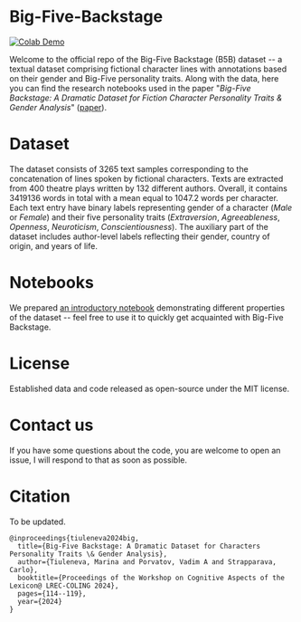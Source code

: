 # Big-Five-Backstage

[colab-demo-image]: https://camo.githubusercontent.com/84f0493939e0c4de4e6dbe113251b4bfb5353e57134ffd9fcab6b8714514d4d1/68747470733a2f2f636f6c61622e72657365617263682e676f6f676c652e636f6d2f6173736574732f636f6c61622d62616467652e737667
[colab-demo-url]: https://colab.research.google.com/drive/1RZPmKsSxfSS9CaFt5wPNRGrmnzDGw8ge?usp=sharing
[paper-url]: https://colab.research.google.com/drive/1RZPmKsSxfSS9CaFt5wPNRGrmnzDGw8ge?usp=sharing

[![Colab Demo][colab-demo-image]][colab-demo-url]

Welcome to the official repo of the Big-Five Backstage (B5B) dataset -- a textual dataset comprising fictional character lines with annotations based on their gender and Big-Five personality traits. 
Along with the data, here you can find the research notebooks used in the paper "_Big-Five Backstage: A Dramatic Dataset for Fiction Character Personality Traits & Gender Analysis_" ([paper][paper-url]).

# Dataset

The dataset consists of 3265 text samples corresponding to the concatenation of lines spoken by fictional characters. Texts are extracted from 400 theatre plays written by 132 different authors. Overall, it contains 3419136 words in total with a mean equal to 1047.2 words per character. Each text entry have binary labels representing gender of a character (_Male_ or _Female_) and their five personality traits (_Extraversion_, _Agreeableness_, _Openness_, _Neuroticism_, _Conscientiousness_). The auxiliary part of the dataset includes author-level labels reflecting their gender, country of origin, and years of life.

# Notebooks

We prepared [an introductory notebook][colab-demo-url] demonstrating different properties of the dataset -- feel free to use it to quickly get acquainted with Big-Five Backstage.

# License

Established data and code released as open-source under the MIT license.

# Contact us

If you have some questions about the code, you are welcome to open an issue, I will respond to that as soon as possible.

# Citation

To be updated.

```
@inproceedings{tiuleneva2024big,
  title={Big-Five Backstage: A Dramatic Dataset for Characters Personality Traits \& Gender Analysis},
  author={Tiuleneva, Marina and Porvatov, Vadim A and Strapparava, Carlo},
  booktitle={Proceedings of the Workshop on Cognitive Aspects of the Lexicon@ LREC-COLING 2024},
  pages={114--119},
  year={2024}
}
```
